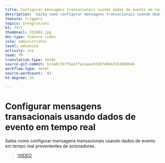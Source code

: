 ```yaml
---
title: Configurar mensagens transacionais usando dados de evento em tempo real
description: 'Saiba como configurar mensagens transacionais usando dados de evento em tempo real provenientes de acionadores. '
feature: Triggers
topics: Integrations
kt: 7471
thumbnail: 332602.jpg
doc-type: feature video
role: administrator
level: advanced
activity: use
team: TM
translation-type: tm+mt
source-git-commit: b13a0c7bffbeeffa2aaee0320f40bb3363860b4b
workflow-type: tm+mt
source-wordcount: '41'
ht-degree: 2%

---
```



# Configurar mensagens transacionais usando dados de evento em tempo real

Saiba como configurar mensagens transacionais usando dados de evento em tempo real provenientes de acionadores.

>[!VIDEO](https://video.tv.adobe.com/v/332602?quality=12)
